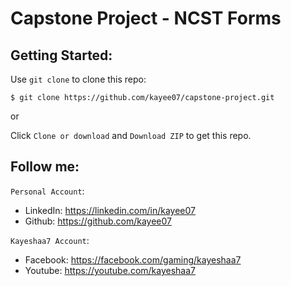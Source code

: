 # Capstone Project - NCST Forms

## Getting Started:

Use `git clone` to clone this repo:
```console
$ git clone https://github.com/kayee07/capstone-project.git
```
or

Click `Clone or download` and `Download ZIP` to get this repo.

## Follow me:
`Personal Account`: 
- LinkedIn: https://linkedin.com/in/kayee07
- Github: https://github.com/kayee07

`Kayeshaa7 Account`:
- Facebook: https://facebook.com/gaming/kayeshaa7
- Youtube: https://youtube.com/kayeshaa7 
